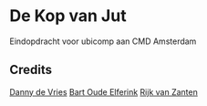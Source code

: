 # De Kop van Jut

Eindopdracht voor ubicomp aan CMD Amsterdam

## Credits
[Danny de Vries](https://github.com/dandevri)
[Bart Oude Elferink](http://www.goddelijkegeit.nl)
[Rijk van Zanten](https://github.com/rijkvanzanten)
